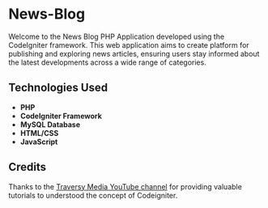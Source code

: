 # News-Blog
Welcome to the News Blog PHP Application developed using the CodeIgniter framework. This web application aims to create platform for publishing and exploring news articles, ensuring users stay informed about the latest developments across a wide range of categories.

## Technologies Used
- **PHP**
- **CodeIgniter Framework**
- **MySQL Database**
- **HTML/CSS**
- **JavaScript**

## Credits
Thanks to the [Traversy Media YouTube channel](https://www.youtube.com/@TraversyMedia) for providing valuable tutorials to understood the concept of Codeigniter.

